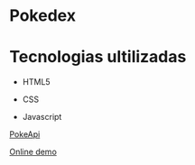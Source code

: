 # Pokedex
<h1>Tecnologias ultilizadas</h1>
<ul>
  <li>
    <p>HTML5</p>
  </li>
   <li>
    <p>CSS</p>
  </li>
   <li>
    <p>Javascript</p>
  </li>
</ul>
<p><a href="https://pokeapi.co/" target="_blank" >PokeApi</a></p>

<p><a href="https://evertonwingert.github.io/Pokedex-JavaScript/" target="_blank">Online demo</a></p>
